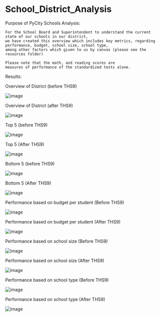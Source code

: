 # School_District_Analysis

Purpose of PyCity Schools Analysis:

	For the School Board and Superintendent to understand the current state of our schools in our district,
	we have created this overview which includes key metrics, regarding performance, budget, school size, school type,
	among other factors which given to us by canvas (please see the resources folder)
	
	Please note that the math, and reading scores are
	measures of performance of the standardized tests alone.
	
  
  Results:
  
  Overview of District (before THS9)
  
  ![image](https://user-images.githubusercontent.com/68198233/149638216-30539b70-2e73-45ad-8cb7-e3d40939c423.png)
  
  Overview of District (after THS9)
  
  ![image](https://user-images.githubusercontent.com/68198233/149638547-b374ba88-851b-4093-a2fc-67997676de3a.png)





  
  Top 5 (before THS9)
  
  ![image](https://user-images.githubusercontent.com/68198233/149638131-c401c043-4c8b-4193-bcc2-3a21889bb3fd.png)

   Top 5 (After THS9)
  
  ![image](https://user-images.githubusercontent.com/68198233/149638574-3c03d404-e966-4567-8d01-919d4052089d.png)

  
  
  
  
  Bottom 5 (before THS9)
  
  ![image](https://user-images.githubusercontent.com/68198233/149638105-c2a1329b-a0e2-4e42-a1c6-b4bcb8d22c6b.png)

  Bottom 5 (After THS9)
  
  ![image](https://user-images.githubusercontent.com/68198233/149638614-3b2be6fe-9a48-44d5-89df-132d792c8c57.png)

  
  
  
  
  Performance based on budget per student (Before THS9)
  
  ![image](https://user-images.githubusercontent.com/68198233/149637998-3a5f5a69-6b38-47b3-b4ae-046291b9dea6.png)

   Performance based on budget per student (After THS9)
   
  ![image](https://user-images.githubusercontent.com/68198233/149638850-714488c7-a738-4e77-942b-a3fee735602f.png)

  
  
  
  
  Performance based on school size (Before THS9)
  
  ![image](https://user-images.githubusercontent.com/68198233/149637453-2ba71289-3e05-414b-8385-2cfcecc51419.png)
  
  Performance based on school size (After THS9)
  
  ![image](https://user-images.githubusercontent.com/68198233/149638875-acf2e958-b20a-4068-aff0-8031f0bf1264.png)


  
  Performance based on school type (Before THS9)
  
 ![image](https://user-images.githubusercontent.com/68198233/149637394-74bebbd3-3221-48a7-a5a5-b2af50030d6e.png)
 
 Performance based on school type (After THS9)
 
 ![image](https://user-images.githubusercontent.com/68198233/149638898-8c40a9fd-02b8-4635-908b-39c744309797.png)

